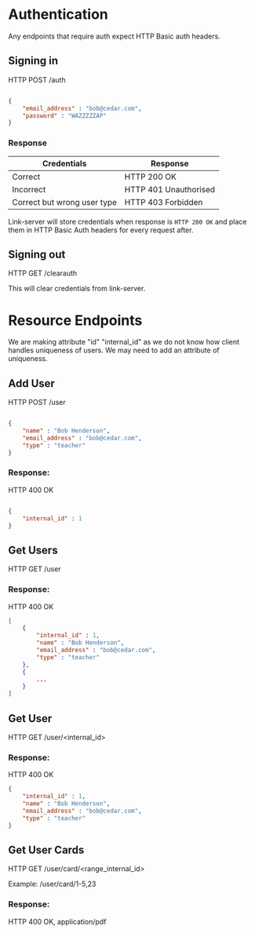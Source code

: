 # Authentication

Any endpoints that require auth expect HTTP Basic auth headers.

## Signing in

HTTP POST /auth

```JSON

{
    "email_address" : "bob@cedar.com",
    "password" : "WAZZZZZAP"
}
```

### Response

Credentials                     | Response
--------------------------------|----------------------
Correct                         | HTTP 200 OK
Incorrect                       | HTTP 401 Unauthorised
Correct but wrong user type     | HTTP 403 Forbidden

Link-server will store credentials when response is `HTTP 200 OK` and place them in HTTP Basic Auth headers for every request after.

## Signing out

HTTP GET /clearauth

This will clear credentials from link-server.

# Resource Endpoints

We are making attribute "id" "internal_id" as we do not know how client handles uniqueness of users. We may need to add an attribute of uniqueness.

## Add User

HTTP POST /user

```JSON

{
    "name" : "Bob Henderson",
    "email_address" : "bob@cedar.com",
    "type" : "teacher"
}
```

### Response:

HTTP 400 OK

```JSON

{
    "internal_id" : 1
}
```

## Get Users

HTTP GET /user

### Response:

HTTP 400 OK

```JSON
[
    {
        "internal_id" : 1,
        "name" : "Bob Henderson",
        "email_address" : "bob@cedar.com",
        "type" : "teacher"
    },
    { 
        ...
    }
]
```

## Get User

HTTP GET /user/<internal_id>

### Response:

HTTP 400 OK

```JSON
{
    "internal_id" : 1,
    "name" : "Bob Henderson",
    "email_address" : "bob@cedar.com",
    "type" : "teacher"
}
```



## Get User Cards

HTTP GET /user/card/<range_internal_id>

Example: /user/card/1-5,23

### Response:

HTTP 400 OK, application/pdf
